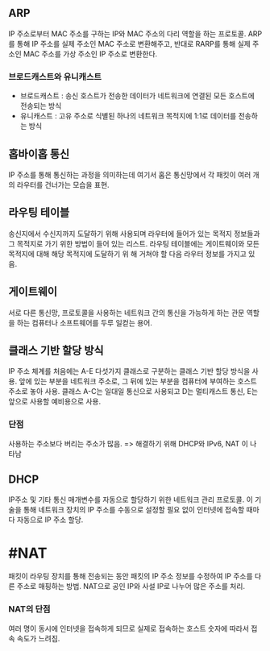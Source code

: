 ## ARP
IP 주소로부터 MAC 주소를 구하는 IP와 MAC 주소의 다리 역할을 하는 프로토콜. 
ARP를 통해 IP 주소를 실제 주소인 MAC 주소로 변환해주고, 반대로
RARP를 통해 실제 주소인 MAC 주소를 가상 주소인 IP 주소로 변환한다.

### 브로드캐스트와 유니캐스트
- 브로드캐스트 : 송신 호스트가 전송한 데이터가 네트워크에 연결된 모든 호스트에 전송되는 방식
- 유니캐스트 : 고유 주소로 식별된 하나의 네트워크 목적지에 1:1로 데이터를 전송하는 방식

## 홉바이홉 통신
IP 주소를 통해 통신하는 과정을 의미하는데 여기서 홉은 통신망에서 각 패킷이 여러 개의 라우터를 건너가는 모습을 표현.

## 라우팅 테이블
송신지에서 수신지까지 도달하기 위해 사용되며 라우터에 들어가 있는 목적지 정보들과 그 목적지로 가기 위한 방법이 들어 있는 리스트.
라우팅 테이블에는 게이트웨이와 모든 목적지에 대해 해당 목적지에 도달하기 위 해 거쳐야 할 다음 라우터 정보를 가지고 있음.

## 게이트웨이
서로 다른 통신망, 프로토콜을 사용하는 네트워크 간의 통신을 가능하게 하는 관문 역할을 하는 컴퓨터나 소프트웨어를 두루 일컫는 용어.

## 클래스 기반 할당 방식
IP 주소 체계를 처음에는 A-E 다섯가지 클래스로 구분하는 클래스 기반 할당 방식을 사용. 앞에 있는 부분을 네트워크 주소로, 그 뒤에 있는 부분을 컴퓨터에 부여하는
호스트 주소로 놓아 사용.
클래스 A-C는 일대일 통신으로 사용되고 D는 멀티캐스트 통신, E는 앞으로 사용할 예비용으로 사용.

### 단점 
사용하는 주소보다 버리는 주소가 많음. => 해결하기 위해 DHCP와 IPv6, NAT 이 나타남

## DHCP
IP주소 및 기타 통신 매개변수를 자동으로 할당하기 위한 네트워크 관리 프로토콜. 이 기술을 통해 네트워크 장치의 IP 주소를 수동으로 설정할 필요 없이
인터넷에 접속할 때마다 자동으로 IP 주소 할당.

# #NAT
패킷이 라우팅 장치를 통해 전송되는 동안 패킷의 IP 주소 정보를 수정하여 IP 주소를 다른 주소로 매핑하는 방법.
NAT으로 공인 IP와 사설 IP로 나누어 많은 주소를 처리.

### NAT의 단점
여러 명이 동시에 인터넷을 접속하게 되므로 실제로 접속하는 호스트 숫자에 따라서 접속 속도가 느려짐.
